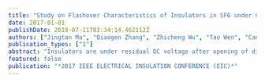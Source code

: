 ```yaml
---
title: "Study on Flashover Characteristics of Insulators in SF6 under Combined Voltage of DC and Lightning Impulse"
date: 2017-01-01
publishDate: 2019-07-11T03:34:14.462112Z
authors: ["Jingtan Ma", "Qiaogen Zhang", "Zhicheng Wu", "Tao Wen", "Can Guo", "Qiandong Du", "Guoli Wang", "Chao Gao"]
publication_types: ["1"]
abstract: "Insulators are under residual DC voltage after opening of disconnectors. When disconnectors reclose, overvoltage will be superimposed on the pre-existing DC voltage. As a result, insulators in GIS will be under combined voltage of DC and impulse. In this paper, flashover characteristics of insulators in SF6 are studied under combined voltage of DC and lightning impulse. The results show that for non-contaminated insulators, pre-stressed DC voltage doesn't affect the flashover voltage if it is in the same polarity with the impulse voltage. When they are of the opposite polarity, flashover voltage decreases with increasing DC voltage. In the presence of metallic particles or powder around insulator, pre-stressed DC voltage will cause adhesion of the contaminants on the insulator surface. For the contaminated insulators, pre-stressed DC voltage will have big influence on the flashover voltage of insulators depending on its polarity. The results are analyzed from the perspective of surface charge accumulation. In addition, since combined voltage is found to be more sensitive to detect some insulation defects in SF6, combined voltage test could be considered to serve as a supplement of field test to verify the insulation performance of GIS."
featured: false
publication: "*2017 IEEE ELECTRICAL INSULATION CONFERENCE (EIC)*"
---
```


